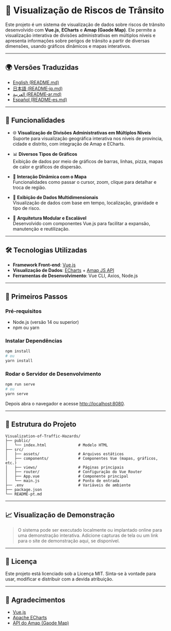 
# 🚦 Visualização de Riscos de Trânsito

Este projeto é um sistema de visualização de dados sobre riscos de trânsito desenvolvido com **Vue.js**, **ECharts** e **Amap (Gaode Map)**. Ele permite a visualização interativa de divisões administrativas em múltiplos níveis e apresenta informações sobre perigos de trânsito a partir de diversas dimensões, usando gráficos dinâmicos e mapas interativos.

---

## 🌍 Versões Traduzidas

- [English (README.md)](README.md)
- [日本語 (README‑jp.md)](README‑jp.md)
- [العربية (README‑ar.md)](README‑ar.md)
- [Español (README‑es.md)](README‑es.md)

---

## 📌 Funcionalidades

- 🌐 **Visualização de Divisões Administrativas em Múltiplos Níveis**  
  Suporte para visualização geográfica interativa nos níveis de província, cidade e distrito, com integração de Amap e ECharts.

- 📊 **Diversos Tipos de Gráficos**  
  Exibição de dados por meio de gráficos de barras, linhas, pizza, mapas de calor e gráficos de dispersão.

- 🧭 **Interação Dinâmica com o Mapa**  
  Funcionalidades como passar o cursor, zoom, clique para detalhar e troca de região.

- 🧩 **Exibição de Dados Multidimensionais**  
  Visualização de dados com base em tempo, localização, gravidade e tipo de risco.

- 🔧 **Arquitetura Modular e Escalável**  
  Desenvolvido com componentes Vue.js para facilitar a expansão, manutenção e reutilização.

---

## 🛠️ Tecnologias Utilizadas

- **Framework Front-end**: [Vue.js](https://vuejs.org/)
- **Visualização de Dados**: [ECharts](https://echarts.apache.org/) + [Amap JS API](https://lbs.amap.com/)
- **Ferramentas de Desenvolvimento**: Vue CLI, Axios, Node.js

---

## 🚀 Primeiros Passos

### Pré-requisitos

- Node.js (versão 14 ou superior)
- npm ou yarn

### Instalar Dependências

```bash
npm install
# ou
yarn install
````

### Rodar o Servidor de Desenvolvimento

```bash
npm run serve
# ou
yarn serve
```

Depois abra o navegador e acesse [http://localhost:8080](http://localhost:8080).

---

## 📁 Estrutura do Projeto

```
Visualization-of-Traffic-Hazards/
├── public/
│   └── index.html              # Modelo HTML
├── src/
│   ├── assets/                 # Arquivos estáticos
│   ├── components/             # Componentes Vue (mapas, gráficos, etc.)
│   ├── views/                  # Páginas principais
│   ├── router/                 # Configuração do Vue Router
│   ├── App.vue                 # Componente principal
│   └── main.js                 # Ponto de entrada
├── .env                        # Variáveis de ambiente
├── package.json
└── README-pt.md
```

---

## 📈 Visualização de Demonstração

> O sistema pode ser executado localmente ou implantado online para uma demonstração interativa.
> Adicione capturas de tela ou um link para o site de demonstração aqui, se disponível.

---

## 📄 Licença

Este projeto está licenciado sob a Licença MIT.
Sinta-se à vontade para usar, modificar e distribuir com a devida atribuição.

---

## 🙌 Agradecimentos

* [Vue.js](https://vuejs.org/)
* [Apache ECharts](https://echarts.apache.org/)
* [API do Amap (Gaode Map)](https://lbs.amap.com/)


